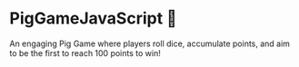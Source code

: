 # PigGameJavaScript :pig:

An engaging Pig Game where players roll dice, accumulate points, and aim to be the first to reach 100 points to win!

